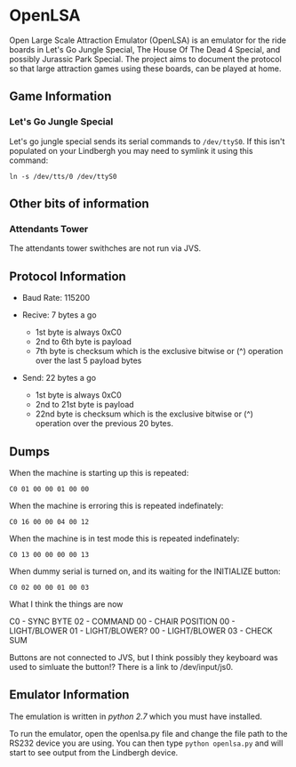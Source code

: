 # OpenLSA
Open Large Scale Attraction Emulator (OpenLSA) is an emulator for the ride boards in Let's Go Jungle Special, The House Of The Dead 4 Special, and possibly Jurassic Park Special. The project aims to document the protocol so that large attraction games using these boards, can be played at home.

## Game Information

### Let's Go Jungle Special

Let's go jungle special sends its serial commands to `/dev/ttyS0`. If this isn't populated on your Lindbergh you may need to symlink it using this command:

```
ln -s /dev/tts/0 /dev/ttyS0
```

## Other bits of information

### Attendants Tower

The attendants tower swithches are not run via JVS.

## Protocol Information

- Baud Rate: 115200
- Recive: 7 bytes a go
  - 1st byte is always 0xC0
  - 2nd to 6th byte is payload
  - 7th byte is checksum which is the exclusive bitwise or (^) operation over the last 5 payload bytes
  
- Send: 22 bytes a go
  - 1st byte is always 0xC0
  - 2nd to 21st byte is payload
  - 22nd byte is checksum which is the exclusive bitwise or (^) operation over the previous 20 bytes.

## Dumps

When the machine is starting up this is repeated:

```
C0 01 00 00 01 00 00
```

When the machine is erroring this is repeated indefinately: 

```
C0 16 00 00 04 00 12
```

When the machine is in test mode this is repeated indefinately:

```
C0 13 00 00 00 00 13
```

When dummy serial is turned on, and its waiting for the INITIALIZE button:

```
C0 02 00 00 01 00 03
```

What I think the things are now

C0 - SYNC BYTE
02 - COMMAND
00 - CHAIR POSITION
00 - LIGHT/BLOWER
01 - LIGHT/BLOWER?
00 - LIGHT/BLOWER
03 - CHECK SUM

Buttons are not connected to JVS, but I think possibly they keyboard was used to simluate the button!? There is a link to /dev/input/js0.

## Emulator Information

The emulation is written in _python 2.7_ which you must have installed.

To run the emulator, open the openlsa.py file and change the file path to the RS232 device you are using. You can then type `python openlsa.py` and will start to see output from the Lindbergh device.
